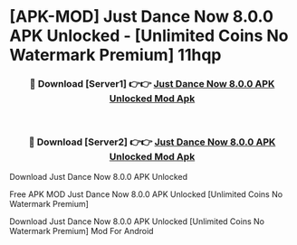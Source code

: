 # [APK-MOD] Just Dance Now 8.0.0 APK Unlocked - [Unlimited Coins No Watermark Premium] 11hqp



<div align="center">
<h3>🔴 Download [Server1] 👉👉 <a href="https://momento.my/?title=Just_Dance_Now_8.0.0_APK_Unlocked">Just Dance Now 8.0.0 APK Unlocked Mod Apk</a></h3><br>

<h3>🔴 Download [Server2] 👉👉 <a href="https://momento.my/?title=Just_Dance_Now_8.0.0_APK_Unlocked">Just Dance Now 8.0.0 APK Unlocked Mod Apk</a></h3>
</div>



Download Just Dance Now 8.0.0 APK Unlocked 

Free APK MOD Just Dance Now 8.0.0 APK Unlocked [Unlimited Coins No Watermark Premium]

Download Just Dance Now 8.0.0 APK Unlocked [Unlimited Coins No Watermark Premium] Mod For Android
